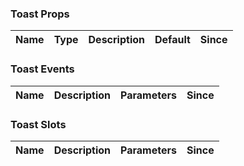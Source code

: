 ### Toast Props

| Name | Type | Description | Default | Since |
| ---- | ---- | ----------- | ------- | ----- |

### Toast Events

| Name | Description | Parameters | Since |
| ---- | ----------- | ---------- | ----- |

### Toast Slots

| Name | Description | Parameters | Since |
| ---- | ----------- | ---------- | ----- |
